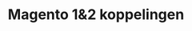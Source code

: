 ---
title: Magento 1&2 koppelingen
key: magento
image: /images/@stock/magento-koppelingen.png
link_to: /koppelingen/magento
klass: webshop
layout: koppelingen
---